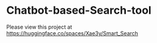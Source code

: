 # Chatbot-based-Search-tool

Please view this project at https://huggingface.co/spaces/Xae3y/Smart_Search
